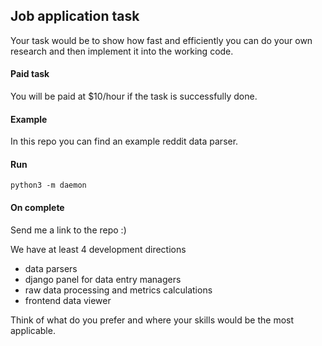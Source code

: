 ## Job application task

Your task would be to show how fast and efficiently you can
do your own research and then implement it into the working code.

#### Paid task

You will be paid at $10/hour if the task is successfully done.

#### Example

In this repo you can find an example reddit data parser.

#### Run

```
python3 -m daemon
```

#### On complete

Send me a link to the repo :)

We have at least 4 development directions
- data parsers
- django panel for data entry managers
- raw data processing and metrics calculations
- frontend data viewer

Think of what do you prefer and where your skills would be the most applicable.

